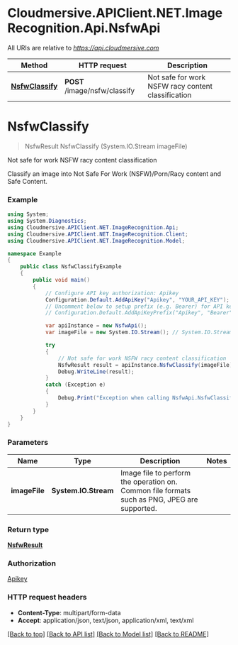 # Cloudmersive.APIClient.NET.ImageRecognition.Api.NsfwApi

All URIs are relative to *https://api.cloudmersive.com*

Method | HTTP request | Description
------------- | ------------- | -------------
[**NsfwClassify**](NsfwApi.md#nsfwclassify) | **POST** /image/nsfw/classify | Not safe for work NSFW racy content classification


<a name="nsfwclassify"></a>
# **NsfwClassify**
> NsfwResult NsfwClassify (System.IO.Stream imageFile)

Not safe for work NSFW racy content classification

Classify an image into Not Safe For Work (NSFW)/Porn/Racy content and Safe Content.

### Example
```csharp
using System;
using System.Diagnostics;
using Cloudmersive.APIClient.NET.ImageRecognition.Api;
using Cloudmersive.APIClient.NET.ImageRecognition.Client;
using Cloudmersive.APIClient.NET.ImageRecognition.Model;

namespace Example
{
    public class NsfwClassifyExample
    {
        public void main()
        {
            // Configure API key authorization: Apikey
            Configuration.Default.AddApiKey("Apikey", "YOUR_API_KEY");
            // Uncomment below to setup prefix (e.g. Bearer) for API key, if needed
            // Configuration.Default.AddApiKeyPrefix("Apikey", "Bearer");

            var apiInstance = new NsfwApi();
            var imageFile = new System.IO.Stream(); // System.IO.Stream | Image file to perform the operation on.  Common file formats such as PNG, JPEG are supported.

            try
            {
                // Not safe for work NSFW racy content classification
                NsfwResult result = apiInstance.NsfwClassify(imageFile);
                Debug.WriteLine(result);
            }
            catch (Exception e)
            {
                Debug.Print("Exception when calling NsfwApi.NsfwClassify: " + e.Message );
            }
        }
    }
}
```

### Parameters

Name | Type | Description  | Notes
------------- | ------------- | ------------- | -------------
 **imageFile** | **System.IO.Stream**| Image file to perform the operation on.  Common file formats such as PNG, JPEG are supported. | 

### Return type

[**NsfwResult**](NsfwResult.md)

### Authorization

[Apikey](../README.md#Apikey)

### HTTP request headers

 - **Content-Type**: multipart/form-data
 - **Accept**: application/json, text/json, application/xml, text/xml

[[Back to top]](#) [[Back to API list]](../README.md#documentation-for-api-endpoints) [[Back to Model list]](../README.md#documentation-for-models) [[Back to README]](../README.md)

